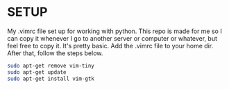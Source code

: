 # SETUP
My .vimrc file set up for working with python. This repo is made for me so I can copy it whenever I go to another server or computer or whatever, but feel free to copy it. It's pretty basic.
Add the .vimrc file to your home dir. After that, follow the steps below.

```bash
sudo apt-get remove vim-tiny
sudo apt-get update
sudo apt-get install vim-gtk
```
